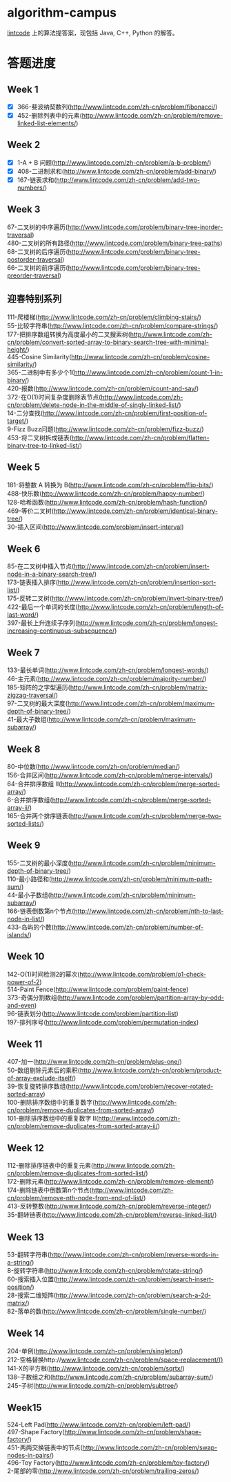 # algorithm-campus
[lintcode](http://lintcode.com) 上的算法提答案，现包括 Java, C++, Python 的解答。

# 答题进度
## Week 1
- [x] 366-斐波纳契数列(http://www.lintcode.com/zh-cn/problem/fibonacci/) 
- [x] 452-删除列表中的元素(http://www.lintcode.com/zh-cn/problem/remove-linked-list-elements/)

## Week 2
- [x] 1-A + B 问题(http://www.lintcode.com/zh-cn/problem/a-b-problem/)  
- [x] 408-二进制求和(http://www.lintcode.com/zh-cn/problem/add-binary/)  
- [x] 167-链表求和(http://www.lintcode.com/zh-cn/problem/add-two-numbers/)  

## Week 3
67-二叉树的中序遍历(http://www.lintcode.com/problem/binary-tree-inorder-traversal)  
480-二叉树的所有路径(http://www.lintcode.com/problem/binary-tree-paths)  
68-二叉树的后序遍历(http://www.lintcode.com/problem/binary-tree-postorder-traversal)  
66-二叉树的前序遍历(http://www.lintcode.com/problem/binary-tree-preorder-traversal)  

## 迎春特别系列
111-爬楼梯(http://www.lintcode.com/zh-cn/problem/climbing-stairs/)   
55-比较字符串(http://www.lintcode.com/zh-cn/problem/compare-strings/)   
177-把排序数组转换为高度最小的二叉搜索树(http://www.lintcode.com/zh-cn/problem/convert-sorted-array-to-binary-search-tree-with-minimal-height/)   
445-Cosine Similarity(http://www.lintcode.com/zh-cn/problem/cosine-similarity/)   
365-二进制中有多少个1(http://www.lintcode.com/zh-cn/problem/count-1-in-binary/)   
420-报数(http://www.lintcode.com/zh-cn/problem/count-and-say/)   
372-在O(1)时间复杂度删除表节点(http://www.lintcode.com/zh-cn/problem/delete-node-in-the-middle-of-singly-linked-list/)   
14-二分查找(http://www.lintcode.com/zh-cn/problem/first-position-of-target/)   
9-Fizz Buzz问题(http://www.lintcode.com/zh-cn/problem/fizz-buzz/)   
453-将二叉树拆成链表(http://www.lintcode.com/zh-cn/problem/flatten-binary-tree-to-linked-list/)   

## Week 5
181-将整数 A 转换为 B(http://www.lintcode.com/zh-cn/problem/flip-bits/)   
488-快乐数(http://www.lintcode.com/zh-cn/problem/happy-number/)   
128-哈希函数(http://www.lintcode.com/zh-cn/problem/hash-function/)   
469-等价二叉树(http://www.lintcode.com/zh-cn/problem/identical-binary-tree/)   
30-插入区间(http://www.lintcode.com/problem/insert-interval)   

## Week 6
85-在二叉树中插入节点(http://www.lintcode.com/zh-cn/problem/insert-node-in-a-binary-search-tree/)   
173-链表插入排序(http://www.lintcode.com/zh-cn/problem/insertion-sort-list/)   
175-反转二叉树(http://www.lintcode.com/zh-cn/problem/invert-binary-tree/)   
422-最后一个单词的长度(http://www.lintcode.com/zh-cn/problem/length-of-last-word/)   
397-最长上升连续子序列(http://www.lintcode.com/zh-cn/problem/longest-increasing-continuous-subsequence/)   

## Week 7
133-最长单词(http://www.lintcode.com/zh-cn/problem/longest-words/)   
46-主元素(http://www.lintcode.com/zh-cn/problem/majority-number/)   
185-矩阵的之字型遍历(http://www.lintcode.com/zh-cn/problem/matrix-zigzag-traversal/)   
97-二叉树的最大深度(http://www.lintcode.com/zh-cn/problem/maximum-depth-of-binary-tree/)   
41-最大子数组(http://www.lintcode.com/zh-cn/problem/maximum-subarray/)   

## Week 8
80-中位数(http://www.lintcode.com/zh-cn/problem/median/)  
156-合并区间(http://www.lintcode.com/zh-cn/problem/merge-intervals/)  
64-合并排序数组 II(http://www.lintcode.com/zh-cn/problem/merge-sorted-array/)  
6-合并排序数组(http://www.lintcode.com/zh-cn/problem/merge-sorted-array-ii/)  
165-合并两个排序链表(http://www.lintcode.com/zh-cn/problem/merge-two-sorted-lists/)  

## Week 9
155-二叉树的最小深度(http://www.lintcode.com/zh-cn/problem/minimum-depth-of-binary-tree/)  
110-最小路径和(http://www.lintcode.com/zh-cn/problem/minimum-path-sum/)  
44-最小子数组(http://www.lintcode.com/zh-cn/problem/minimum-subarray/)  
166-链表倒数第n个节点(http://www.lintcode.com/zh-cn/problem/nth-to-last-node-in-list/)  
433-岛屿的个数(http://www.lintcode.com/zh-cn/problem/number-of-islands/)  

## Week 10  
142-O(1)时间检测2的幂次(http://www.lintcode.com/problem/o1-check-power-of-2)  
514-Paint Fence(http://www.lintcode.com/problem/paint-fence)  
373-奇偶分割数组(http://www.lintcode.com/problem/partition-array-by-odd-and-even)  
96-链表划分(http://www.lintcode.com/problem/partition-list)  
197-排列序号(http://www.lintcode.com/problem/permutation-index)  
## Week 11  
407-加一(http://www.lintcode.com/zh-cn/problem/plus-one/)  
50-数组剔除元素后的乘积(http://www.lintcode.com/zh-cn/problem/product-of-array-exclude-itself/)  
39-恢复旋转排序数组(http://www.lintcode.com/problem/recover-rotated-sorted-array)   
100-删除排序数组中的重复数字(http://www.lintcode.com/zh-cn/problem/remove-duplicates-from-sorted-array/)   
101-删除排序数组中的重复数字 II(http://www.lintcode.com/zh-cn/problem/remove-duplicates-from-sorted-array-ii/)   

## Week 12
112-删除排序链表中的重复元素(http://www.lintcode.com/zh-cn/problem/remove-duplicates-from-sorted-list/)  
172-删除元素(http://www.lintcode.com/zh-cn/problem/remove-element/)  
174-删除链表中倒数第n个节点(http://www.lintcode.com/zh-cn/problem/remove-nth-node-from-end-of-list/)  
413-反转整数(http://www.lintcode.com/zh-cn/problem/reverse-integer/)  
35-翻转链表(http://www.lintcode.com/zh-cn/problem/reverse-linked-list/)  

## Week 13
53-翻转字符串(http://www.lintcode.com/zh-cn/problem/reverse-words-in-a-string/)    
8-旋转字符串(http://www.lintcode.com/zh-cn/problem/rotate-string/)  
60-搜索插入位置(http://www.lintcode.com/zh-cn/problem/search-insert-position/)  
28-搜索二维矩阵(http://www.lintcode.com/zh-cn/problem/search-a-2d-matrix/)  
82-落单的数(http://www.lintcode.com/zh-cn/problem/single-number/)  

## Week 14
204-单例(http://www.lintcode.com/zh-cn/problem/singleton/)  
212-空格替换http://www.lintcode.com/zh-cn/problem/space-replacement/()  
141-X的平方根(http://www.lintcode.com/zh-cn/problem/sqrtx/)  
138-子数组之和(http://www.lintcode.com/zh-cn/problem/subarray-sum/)  
245-子树(http://www.lintcode.com/zh-cn/problem/subtree/)  

## Week15
524-Left Pad(http://www.lintcode.com/zh-cn/problem/left-pad/)  
497-Shape Factory(http://www.lintcode.com/zh-cn/problem/shape-factory/)  
451-两两交换链表中的节点(http://www.lintcode.com/zh-cn/problem/swap-nodes-in-pairs/)  
496-Toy Factory(http://www.lintcode.com/zh-cn/problem/toy-factory/)  
2-尾部的零(http://www.lintcode.com/zh-cn/problem/trailing-zeros/)  

